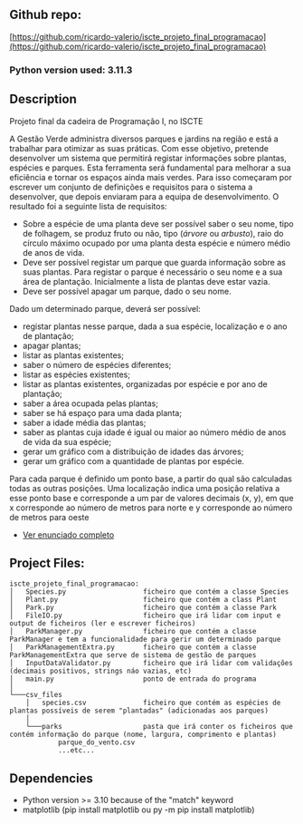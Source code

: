 ## Github repo:
[https://github.com/ricardo-valerio/iscte_projeto_final_programacao](https://github.com/ricardo-valerio/iscte_projeto_final_programacao)


### Python version used: 3.11.3


## Description

Projeto final da cadeira de Programação I, no ISCTE


A Gestão Verde administra diversos parques e jardins na região e está a trabalhar para otimizar as suas práticas. Com esse objetivo, pretende desenvolver um sistema que permitirá registar informações sobre plantas, espécies e parques. Esta ferramenta será fundamental para melhorar a sua eficiência e tornar os espaços ainda mais verdes. Para isso começaram por escrever um conjunto de definições e requisitos para o sistema a desenvolver, que depois enviaram para a equipa de desenvolvimento. O resultado foi a seguinte lista de requisitos:

-   Sobre a espécie de uma planta deve ser possível saber o seu nome, tipo de folhagem, se produz fruto ou não, tipo (*árvore* ou *arbusto*), raio do círculo máximo ocupado por uma planta desta espécie e número médio de anos de vida.
-   Deve ser possível registar um parque que guarda informação sobre as suas plantas. Para registar o parque é necessário o seu nome e a sua área de plantação. Inicialmente a lista de plantas deve estar vazia.
-   Deve ser possível apagar um parque, dado o seu nome.

Dado um determinado parque, deverá ser possível:

-   registar plantas nesse parque, dada a sua espécie, localização e o ano de plantação;
-   apagar plantas;
-   listar as plantas existentes;
-   saber o número de espécies diferentes;
-   listar as espécies existentes;
-   listar as plantas existentes, organizadas por espécie e por ano de plantação;
-   saber a área ocupada pelas plantas;
-   saber se há espaço para uma dada planta;
-   saber a idade média das plantas;
-   saber as plantas cuja idade é igual ou maior ao número médio de anos de vida da sua espécie;
-   gerar um gráfico com a distribuição de idades das árvores;
-   gerar um gráfico com a quantidade de plantas por espécie.

Para cada parque é definido um ponto base, a partir do qual são calculadas todas as outras posições. Uma localização indica uma posição relativa a esse ponto base e corresponde a um par de valores decimais (x, y), em que x corresponde ao número de metros para norte e y corresponde ao número de metros para oeste

* [Ver enunciado completo](https://github.com/ricardo-valerio/iscte_projeto_final_programacao/blob/main/trabalho_2023_2024.pdf)


## Project Files:
	iscte_projeto_final_programacao:
	│   Species.py                   ficheiro que contém a classe Species
	│   Plant.py                     ficheiro que contém a class Plant
	│   Park.py                      ficheiro que contém a classe Park
	│   FileIO.py                    ficheiro que irá lidar com input e output de ficheiros (ler e escrever ficheiros)
	│   ParkManager.py               ficheiro que contém a classe ParkManager e tem a funcionalidade para gerir um determinado parque
	│   ParkManagementExtra.py       ficheiro que contém a classe ParkManagementExtra que serve de sistema de gestão de parques
	│   InputDataValidator.py        ficheiro que irá lidar com validações (decimais positivos, strings náo vazias, etc)
	│   main.py                      ponto de entrada do programa
	│
	└───csv_files
	    │   species.csv              ficheiro que contém as espécies de plantas possíveis de serem "plantadas" (adicionadas aos parques)
	    │
	    └───parks                    pasta que irá conter os ficheiros que contém informação do parque (nome, largura, comprimento e plantas)
	            parque_do_vento.csv
	            ...etc...


## Dependencies

* Python version >= 3.10 because of the "match" keyword
* matplotlib (pip install matplotlib  ou  py -m pip install matplotlib)
